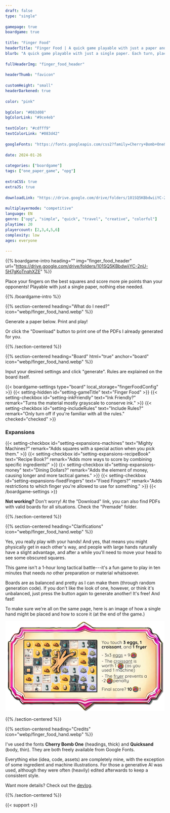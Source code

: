```yaml
---
draft: false
type: "single"

gamepage: true
boardgame: true

title: "Finger Food"
headerTitle: "Finger Food | A quick game playable with just a paper and your fingers"
blurb: "A quick game playable with just a single paper. Each turn, place a finger on a new square, to score more points than your opponents before you've used your whole hand."

fullHeaderImg: "finger_food_header"

headerThumb: "favicon"

customHeight: "small"
headerDarkened: true

color: "pink"

bgColor: "#083d08"
bgColorLink: "#9ce4eb"

textColor: "#cdfff9"
textColorLink: "#083d42"

googleFonts: "https://fonts.googleapis.com/css2?family=Cherry+Bomb+One&family=Quicksand:wght@500;700&display=swap"

date: 2024-01-26

categories: ["boardgame"]
tags: ["one_paper_game", "opg"]

extraCSS: true
extraJS: true

downloadLink: "https://drive.google.com/drive/folders/101SQ5KBbdwiiYC-2nU-5H7gKoTnqhXZE"

multiplayermode: "competitive"
language: EN
genre: ["opg", "simple", "quick", "travel", "creative", "colorful"]
playtime: 20
playercount: [2,3,4,5,6]
complexity: low
ages: everyone

---
```



{{% boardgame-intro heading="" img="finger_food_header" url="https://drive.google.com/drive/folders/101SQ5KBbdwiiYC-2nU-5H7gKoTnqhXZE" %}}

Place your fingers on the best squares and score more pie points than your opponents! Playable with just a single paper, nothing else needed.

{{% /boardgame-intro %}}

{{% section-centered heading="What do I need?" icon="webp/finger_food_hand.webp" %}}

Generate a paper below. Print and play!

Or click the "Download" button to print one of the PDFs I already generated for you.

{{% /section-centered %}}

{{% section-centered heading="Board" html="true" anchor="board" icon="webp/finger_food_hand.webp" %}}

<p>Input your desired settings and click "generate". Rules are explained on the board itself.</p>

{{< boardgame-settings type="board" local_storage="fingerFoodConfig" >}}
  {{< setting-hidden id="setting-gameTitle" text="Finger Food" >}}
  {{< setting-checkbox id="setting-inkFriendly" text="Ink Friendly?" remark="Turns the material mostly grayscale to conserve ink." >}}
  {{< setting-checkbox id="setting-includeRules" text="Include Rules?" remark="Only turn off if you're familiar with all the rules." checked="checked" >}}
  <h3>Expansions</h3>
  {{< setting-checkbox id="setting-expansions-machines" text="Mighty Machines?" remark="Adds squares with a special action when you pick them." >}}
  {{< setting-checkbox id="setting-expansions-recipeBook" text="Recipe Book?" remark="Adds more ways to score by combining specific ingredients!" >}}
  {{< setting-checkbox id="setting-expansions-money" text="Dining Dollars?" remark="Adds the element of money, causing longer and more tactical games." >}}
  {{< setting-checkbox id="setting-expansions-fixedFingers" text="Fixed Fingers?" remark="Adds restrictions to which finger you're allowed to use for something." >}}
{{< /boardgame-settings >}}

<p class="remark-under-settings"><strong>Not working?</strong> Don't worry! At the "Download" link, you can also find PDFs with valid boards for all situations. Check the "Premade" folder.</p> 

{{% /section-centered %}}

{{% section-centered heading="Clarifications" icon="webp/finger_food_hand.webp" %}}

Yes, you really play with your hands! And yes, that means you might physically get in each other's way, and people with large hands naturally have a slight advantage, and after a while you'll need to move your head to see some obscured squares.

This game isn't a 1-hour long tactical battle---it's a fun game to play in ten minutes that needs _no_ other preparation or material whatsoever.

Boards are as balanced and pretty as I can make them (through random generation code). If you don't like the look of one, however, or think it's unbalanced, just press the button again to generate another! It's free! And fast!

To make sure we're all on the same page, here is an image of how a single hand might be placed and how to score it (at the end of the game.)

![Example of hand placement and scoring.](webp/rules_explanation.webp)

{{% /section-centered %}}

{{% section-centered heading="Credits" icon="webp/finger_food_hand.webp" %}}

I've used the fonts **Cherry Bomb One** (headings, thick) and **Quicksand** (body, thin). They are both freely available from Google Fonts.

Everything else (idea, code, assets) are completely mine, with the exception of some ingredient and machine illustrations. For those a generative AI was used, although they were often (heavily) edited afterwards to keep a consistent style.

Want more details? Check out the [devlog](https://pandaqi.com/blog/boardgames/finger-food/).

{{% /section-centered %}}

{{< support >}}